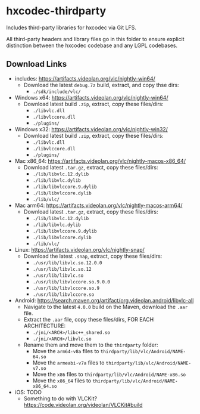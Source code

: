 # hxcodec-thirdparty

Includes third-party libraries for hxcodec via Git LFS.

All third-party headers and library files go in this folder to ensure explicit distinction between the hxcodec codebase and any LGPL codebases.

## Download Links
- includes: https://artifacts.videolan.org/vlc/nightly-win64/
    - Download the latest `debug.7z` build, extract, and copy thse dirs:
        - `./sdk/include/vlc/`
- Windows x64: https://artifacts.videolan.org/vlc/nightly-win64/
    - Download latest build `.zip`, extract, copy these files/dirs:
        - `./libvlc.dll`
        - `./libvlccore.dll`
        - `./plugins/`
- Windows x32: https://artifacts.videolan.org/vlc/nightly-win32/
    - Download latest build `.zip`, extract, copy these files/dirs:
        - `./libvlc.dll`
        - `./libvlccore.dll`
        - `./plugins/`
- Mac x86_64: https://artifacts.videolan.org/vlc/nightly-macos-x86_64/
    - Download latest `.tar.gz`, extract, copy these files/dirs:
        - `./lib/libvlc.12.dylib`
        - `./lib/libvlc.dylib`
        - `./lib/libvlccore.9.dylib`
        - `./lib/libvlccore.dylib`
        - `./lib/vlc/`
- Mac arm64: https://artifacts.videolan.org/vlc/nightly-macos-arm64/
    - Download latest `.tar.gz`, extract, copy these files/dirs:
        - `./lib/libvlc.12.dylib`
        - `./lib/libvlc.dylib`
        - `./lib/libvlccore.9.dylib`
        - `./lib/libvlccore.dylib`
        - `./lib/vlc/`
- Linux: https://artifacts.videolan.org/vlc/nightly-snap/
    - Download the latest `.snap`, extract, copy these files/dirs:
        - `./usr/lib/libvlc.so.12.0.0`
        - `./usr/lib/libvlc.so.12`
        - `./usr/lib/libvlc.so`
        - `./usr/lib/libvlccore.so.9.0.0`
        - `./usr/lib/libvlccore.so.9`
        - `./usr/lib/libvlccore.so`
- Android: https://search.maven.org/artifact/org.videolan.android/libvlc-all
    - Navigate to the latest `4.0.0` build on the Maven, download the `.aar` file.
    - Extract the `.aar` file, copy these files/dirs, FOR EACH ARCHITECTURE:
        - `./jni/<ARCH>/libc++_shared.so` 
        - `./jni/<ARCH>/libvlc.so`
    - Rename them and move them to the `thirdparty` folder:
        - Move the `arm64-v8a` files to `thirdparty/lib/vlc/Android/NAME-64.so`
        - Move the `armeabi-v7a` files to `thirdparty/lib/vlc/Android/NAME-v7.so`
        - Move the `x86` files to `thirdparty/lib/vlc/Android/NAME-x86.so`
        - Move the `x86_64` files to `thirdparty/lib/vlc/Android/NAME-x86_64.so`
- iOS: TODO
    - Something to do with VLCKit? https://code.videolan.org/videolan/VLCKit#build

